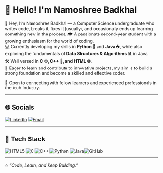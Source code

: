 # 👋 Hello! I'm Namoshree Badkhal

👋 Hey, I’m Namoshree Badkhal — a Computer Science undergraduate who writes code, breaks it, fixes it (usually), and occasionally ends up learning something new in the process.
🎓 A passionate second-year student with a growing enthusiasm for the world of coding.  
💻 Currently developing my skills in **Python 🐍** and **Java ☕**, while also exploring the fundamentals of **Data Structures & Algorithms 📊** in Java.  
🛠️ Well versed in **C ⚙️, C++ 🔧, and HTML 🌐**.  
🚀 Eager to learn and contribute to innovative projects, my aim is to build a strong foundation and become a skilled and effective coder. 

🤝 Open to connecting with fellow learners and experienced professionals in the tech industry.  

---

## 🌐 Socials  
[![LinkedIn](https://img.shields.io/badge/LinkedIn-blue?style=for-the-badge&logo=linkedin&logoColor=white)](https://linkedin.com/in/namoshree-badkhal-5b7b82328)   [![Email](https://img.shields.io/badge/Email-red?style=for-the-badge&logo=gmail&logoColor=white)](mailto:badkhalnamoshree@gmail.com)  

---

## 🚀 Tech Stack  
  ![HTML5](https://img.shields.io/badge/html5-%23E34F26.svg?style=for-the-badge&logo=html5&logoColor=white) ![C](https://img.shields.io/badge/c-%2300599C.svg?style=for-the-badge&logo=c&logoColor=white)  ![C++](https://img.shields.io/badge/c++-%2300599C.svg?style=for-the-badge&logo=c%2B%2B&logoColor=white)  ![Python](https://img.shields.io/badge/python-3670A0?style=for-the-badge&logo=python&logoColor=ffdd54) ![Java](https://img.shields.io/badge/java-%23ED8B00.svg?style=for-the-badge&logo=openjdk&logoColor=white)![GitHub](https://img.shields.io/badge/github-%23121011.svg?style=for-the-badge&logo=github&logoColor=white)  

---


⭐️ *“Code, Learn, and Keep Building.”*
